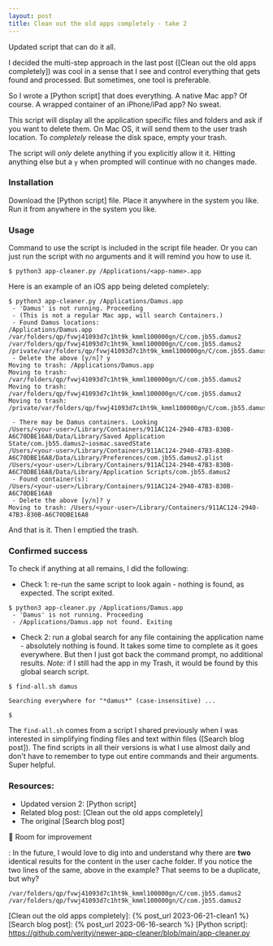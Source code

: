 ```yaml
---
layout: post
title: Clean out the old apps completely - take 2
---
```


Updated script that can do it all.

I decided the multi-step approach in the last post ([Clean out the old apps completely]) was cool in a sense that I see and control everything that gets found and processed. But sometimes, one tool is preferable.

So I wrote a [Python script] that does everything. A native Mac app? Of course. A wrapped container of an iPhone/iPad app? No sweat.

This script will display all the application specific files and folders and ask if you want to delete them. On Mac OS, it will send them to the user trash location. To _completely_ release the disk space, empty your trash.

The script will _only_ delete anything if you explicitly allow it it. Hitting anything else but a `y` when prompted will continue with no changes made.

### Installation

Download the [Python script] file.
Place it anywhere in the system you like.
Run it from anywhere in the system you like.

### Usage

Command to use the script is included in the script file header. Or you can just run the script with no arguments and it will remind you how to use it.

```
$ python3 app-cleaner.py /Applications/<app-name>.app
```

Here is an example of an iOS app being deleted completely:

```
$ python3 app-cleaner.py /Applications/Damus.app 
 - 'Damus' is not running. Proceeding
 - (This is not a regular Mac app, will search Containers.)
 - Found Damus locations:
/Applications/Damus.app
/var/folders/qp/fvwj41093d7c1ht9k_kmml100000gn/C/com.jb55.damus2
/var/folders/qp/fvwj41093d7c1ht9k_kmml100000gn/C/com.jb55.damus2
/private/var/folders/qp/fvwj41093d7c1ht9k_kmml100000gn/C/com.jb55.damus2
 - Delete the above [y/n]? y
Moving to trash: /Applications/Damus.app
Moving to trash: /var/folders/qp/fvwj41093d7c1ht9k_kmml100000gn/C/com.jb55.damus2
Moving to trash: /var/folders/qp/fvwj41093d7c1ht9k_kmml100000gn/C/com.jb55.damus2
Moving to trash: /private/var/folders/qp/fvwj41093d7c1ht9k_kmml100000gn/C/com.jb55.damus2

 - There may be Damus containers. Looking
/Users/<your-user>/Library/Containers/911AC124-2940-47B3-830B-A6C70DBE16A8/Data/Library/Saved Application State/com.jb55.damus2~iosmac.savedState
/Users/<your-user>/Library/Containers/911AC124-2940-47B3-830B-A6C70DBE16A8/Data/Library/Preferences/com.jb55.damus2.plist
/Users/<your-user>/Library/Containers/911AC124-2940-47B3-830B-A6C70DBE16A8/Data/Library/Application Scripts/com.jb55.damus2
 - Found container(s):
/Users/<your-user>/Library/Containers/911AC124-2940-47B3-830B-A6C70DBE16A8
 - Delete the above [y/n]? y
Moving to trash: /Users/<your-user>/Library/Containers/911AC124-2940-47B3-830B-A6C70DBE16A8
```
And that is it. Then I emptied the trash.

### Confirmed success

To check if anything at all remains, I did the following:

- Check 1: re-run the same script to look again - nothing is found, as expected. The script exited. 

```
$ python3 app-cleaner.py /Applications/Damus.app
 - 'Damus' is not running. Proceeding
 - /Applications/Damus.app not found. Exiting
```

- Check 2: run a global search for any file containing the application name - absolutely nothing is found. It takes some time to complete as it goes everywhere. But then I just got back the command prompt, no additional results. _Note:_ if I still had the app in my Trash, it would be found by this global search script.

```
$ find-all.sh damus

Searching everywhere for "*damus*" (case-insensitive) ...

$
```

The `find-all.sh` comes from a script I shared previously when I was interested in simplifying finding files and text within files ([Search blog post]). The find scripts in all their versions is what I use almost daily and don't have to remember to type out entire commands and their arguments. Super helpful.

### Resources:

- Updated version 2: [Python script]
- Related blog post: [Clean out the old apps completely]
- The original [Search blog post]

:thinking: Room for improvement

: In the future, I would love to dig into and understand why there are **two** identical results for the content in the user cache folder. If you notice the two lines of the same, above in the example? That seems to be a duplicate, but why?

```
/var/folders/qp/fvwj41093d7c1ht9k_kmml100000gn/C/com.jb55.damus2
/var/folders/qp/fvwj41093d7c1ht9k_kmml100000gn/C/com.jb55.damus2
```

[Clean out the old apps completely]: {% post_url 2023-06-21-clean1 %}
[Search blog post]: {% post_url 2023-06-16-search %}
[Python script]: https://github.com/verityj/newer-app-cleaner/blob/main/app-cleaner.py
